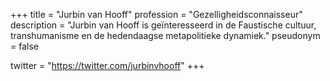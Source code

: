 +++
title       = "Jurbin van Hooff"
profession  = "Gezelligheidsconnaisseur"
description = "Jurbin van Hooff is geïnteresseerd in de Faustische cultuur, transhumanisme en de hedendaagse metapolitieke dynamiek."
pseudonym   = false

twitter = "https://twitter.com/jurbinvhooff"
+++
